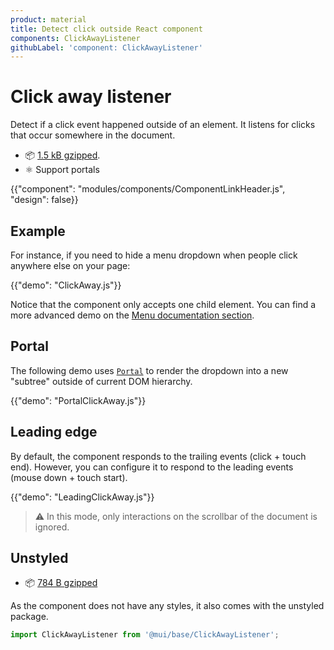 ```yaml
---
product: material
title: Detect click outside React component
components: ClickAwayListener
githubLabel: 'component: ClickAwayListener'
---
```


# Click away listener

<p class="description">Detect if a click event happened outside of an element. It listens for clicks that occur somewhere in the document.</p>

- 📦 [1.5 kB gzipped](/size-snapshot).
- ⚛️ Support portals

{{"component": "modules/components/ComponentLinkHeader.js", "design": false}}

## Example

For instance, if you need to hide a menu dropdown when people click anywhere else on your page:

{{"demo": "ClickAway.js"}}

Notice that the component only accepts one child element.
You can find a more advanced demo on the [Menu documentation section](/material/components/menus/#menulist-composition).

## Portal

The following demo uses [`Portal`](/material/components/portal/) to render the dropdown into a new "subtree" outside of current DOM hierarchy.

{{"demo": "PortalClickAway.js"}}

## Leading edge

By default, the component responds to the trailing events (click + touch end).
However, you can configure it to respond to the leading events (mouse down + touch start).

{{"demo": "LeadingClickAway.js"}}

> ⚠️ In this mode, only interactions on the scrollbar of the document is ignored.

## Unstyled

- 📦 [784 B gzipped](https://bundlephobia.com/package/@mui/base@latest)

As the component does not have any styles, it also comes with the unstyled package.

```js
import ClickAwayListener from '@mui/base/ClickAwayListener';
```

